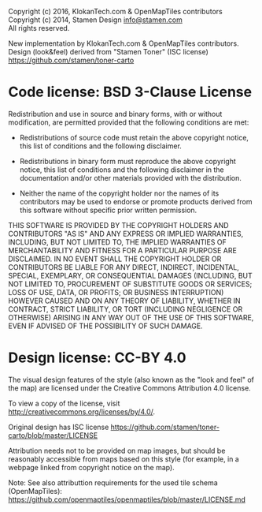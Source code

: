 Copyright (c) 2016, KlokanTech.com & OpenMapTiles contributors  
Copyright (c) 2014, Stamen Design <info@stamen.com>  
All rights reserved.

New implementation by KlokanTech.com & OpenMapTiles contributors.  
Design (look&feel) derived from "Stamen Toner" (ISC license)  
https://github.com/stamen/toner-carto

# Code license: BSD 3-Clause License

Redistribution and use in source and binary forms, with or without
modification, are permitted provided that the following conditions are met:

* Redistributions of source code must retain the above copyright notice, this
  list of conditions and the following disclaimer.

* Redistributions in binary form must reproduce the above copyright notice,
  this list of conditions and the following disclaimer in the documentation
  and/or other materials provided with the distribution.

* Neither the name of the copyright holder nor the names of its
  contributors may be used to endorse or promote products derived from
  this software without specific prior written permission.

THIS SOFTWARE IS PROVIDED BY THE COPYRIGHT HOLDERS AND CONTRIBUTORS "AS IS"
AND ANY EXPRESS OR IMPLIED WARRANTIES, INCLUDING, BUT NOT LIMITED TO, THE
IMPLIED WARRANTIES OF MERCHANTABILITY AND FITNESS FOR A PARTICULAR PURPOSE ARE
DISCLAIMED. IN NO EVENT SHALL THE COPYRIGHT HOLDER OR CONTRIBUTORS BE LIABLE
FOR ANY DIRECT, INDIRECT, INCIDENTAL, SPECIAL, EXEMPLARY, OR CONSEQUENTIAL
DAMAGES (INCLUDING, BUT NOT LIMITED TO, PROCUREMENT OF SUBSTITUTE GOODS OR
SERVICES; LOSS OF USE, DATA, OR PROFITS; OR BUSINESS INTERRUPTION) HOWEVER
CAUSED AND ON ANY THEORY OF LIABILITY, WHETHER IN CONTRACT, STRICT LIABILITY,
OR TORT (INCLUDING NEGLIGENCE OR OTHERWISE) ARISING IN ANY WAY OUT OF THE USE
OF THIS SOFTWARE, EVEN IF ADVISED OF THE POSSIBILITY OF SUCH DAMAGE.

# Design license: CC-BY 4.0

The visual design features of the style (also known as the "look and feel" of
the map) are licensed under the Creative Commons Attribution 4.0 license.

To view a copy of the license, visit http://creativecommons.org/licenses/by/4.0/.

Original design has ISC license
https://github.com/stamen/toner-carto/blob/master/LICENSE

Attribution needs not to be provided on map images, but should be reasonably
accessible from maps based on this style (for example, in a webpage linked from
copyright notice on the map).

Note: See also attributtion requirements for the used tile schema (OpenMapTiles):
https://github.com/openmaptiles/openmaptiles/blob/master/LICENSE.md

